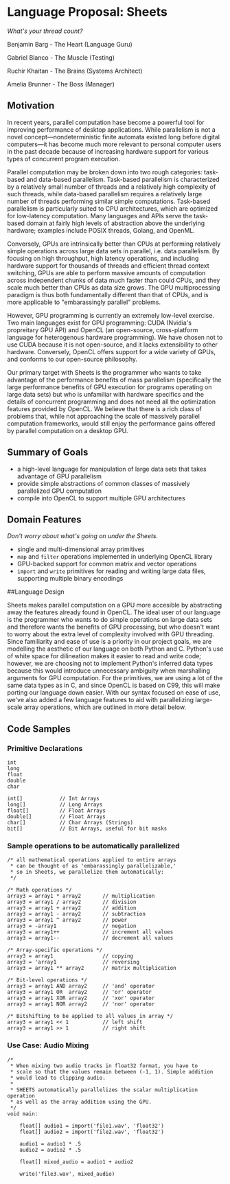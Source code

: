 # Language Proposal: Sheets
*What's your thread count?*

Benjamin Barg - The Heart (Language Guru)

Gabriel Blanco - The Muscle (Testing) 

Ruchir Khaitan - The Brains (Systems Architect)

Amelia Brunner - The Boss (Manager)

## Motivation

In recent years, parallel computation hase become a powerful
tool for improving performance of desktop applications. While parallelism is not a novel concept—nondeterministic finite automata existed
long before digital computers—it has become much more relevant to personal computer users in the past decade because of increasing hardware support for various types of concurrent program execution. 

Parallel computation may be broken down into two rough categories:
task-based and data-based parallelism. Task-based parallelism is
characterized by a relatively small number of threads and a relatively
high complexity of such threads, while data-based parallelism requires
a relatively large number of threads performing similar simple computations. Task-based parallelism is particularly suited to CPU architectures,
which are optimized for low-latency computation. Many languages and
APIs serve the task-based domain at fairly high levels of abstraction
above the underlying hardware; examples include POSIX threads, Golang,
and OpenML.

Conversely, GPUs are intrinsically better than CPUs at performing
relatively simple operations across large data sets in parallel, i.e. data parallelism. By focusing on high throughput, high latency operations, and
including hardware support for thousands of threads and efficient
thread context switching, GPUs are able to perform massive amounts of
computation across independent chunks of data much faster than could CPUs,
and they scale much better than CPUs as data size grows. The GPU
multiprocessing paradigm is thus both fundamentally different than
that of CPUs, and is more applicable to "embarassingly parallel"
problems.

However, GPU programming is currently an extremely low-level
exercise. Two main languages exist for GPU programming: CUDA (Nvidia's
propreitary GPU API) and OpenCL (an open-source, cross-platform
language for heterogenous hardware programming). We have chosen not to
use CUDA because it is not open-source, and it lacks extensibility to
other hardware. Conversely, OpenCL offers support for a wide variety
of GPUs, and conforms to our open-source philosophy.

Our primary target with Sheets is the programmer who wants to take
advantage of the performance benefits of mass parallelism
(specifically the large performance benefits of GPU execution for
programs operating on large data sets) but who is unfamiliar with
hardware specifics and the details of concurrent programming and does
not need all the optimization features provided by OpenCL. We believe that there is a rich class of problems that, while not approaching the scale of massively parallel computation frameworks, would still enjoy the performance gains offered by parallel computation on a desktop GPU.

## Summary of Goals

- a high-level language for manipulation of large data sets that takes advantage of GPU parallelism 
- provide simple abstractions of common classes of massively parallelized GPU computation
- compile into OpenCL to support multiple GPU architectures

## Domain Features
*Don't worry about what's going on under the Sheets.*

- single and multi-dimensional array primitives
- `map` and `filter` operations implemented in underlying OpenCL library
- GPU-backed support for common matrix and vector operations
- `import` and `write` primitives for reading and writing large data files, supporting multiple binary encodings

##Language Design

Sheets makes parallel computation on a GPU more accesible by abstracting away the features already found in OpenCL. The ideal user of our language is the programmer who wants to do simple operations on large data sets and therefore wants the benefits of GPU processing, but who doesn't want to worry about the extra level of complexity involved with GPU threading. Since familiarity and ease of use is a priority in our project goals, we are modelling the aesthetic of our language on both Python and C. Python's use of white space for dilineation makes it easier to read and write code; however, we are choosing not to implement Python's inferred data types because this would introduce unnecessary ambiguity when marshalling arguments for GPU computation. For the primitives, we are using a lot of the same data types as in C, and since OpenCL is based on C99, this will make porting our language down easier. With our syntax focused on ease of use, we've also added a few language features to aid with parallelizing large-scale array operations, which are outlined in more detail below.

## Code Samples

### Primitive Declarations
```
int
long
float
double
char

int[]            // Int Arrays
long[]           // Long Arrays
float[]          // Float Arrays
double[]         // Float Arrays
char[]           // Char Arrays (Strings)
bit[]            // Bit Arrays, useful for bit masks
````

### Sample operations to be automatically parallelized

```
/* all mathematical operations applied to entire arrays
 * can be thought of as 'embarassingly parallelizable,'
 * so in Sheets, we parallelize them automatically:
 */

/* Math operations */
array3 = array1 * array2       // multiplication
array3 = array1 / array2       // division
array3 = array1 + array2       // addition
array3 = array1 - array2       // subtraction
array3 = array1 ^ array2       // power
array3 = -array1               // negation
array3 = array1++              // increment all values
array3 = array1--              // decrement all values

/* Array-specific operations */
array3 = array1                // copying
array3 = 'array1               // reversing
array3 = array1 ** array2      // matrix multiplication

/* Bit-level operations */
array3 = array1 AND array2     // 'and' operator
array3 = array1 OR  array2     // 'or' operator
array3 = array1 XOR array2     // 'xor' operator
array3 = array1 NOR array2     // 'nor' operator

/* Bitshifting to be applied to all values in array */
array3 = array1 << 1           // left shift
array3 = array1 >> 1           // right shift
```

### Use Case: Audio Mixing

```
/* 
 * When mixing two audio tracks in float32 format, you have to
 * scale so that the values remain between (-1, 1). Simple addition
 * would lead to clipping audio.
 * 
 * SHEETS automatically parallelizes the scalar multiplication operation
 * as well as the array addition using the GPU.
 */
void main:

    float[] audio1 = import('file1.wav', 'float32')
    float[] audio2 = import('file2.wav', 'float32')

    audio1 = audio1 * .5
    audio2 = audio2 * .5

    float[] mixed_audio = audio1 + audio2

    write('file3.wav', mixed_audio)
```

